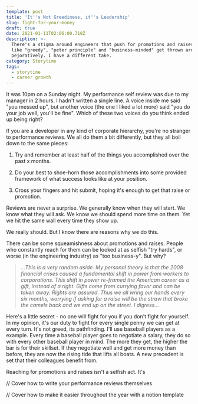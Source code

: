 ```yaml
---
template: post
title: 'It''s Not Greediness, it''s Leadership'
slug: fight-for-your-money
draft: true
date: 2021-01-11T02:06:00.710Z
description: >-
  There's a stigma around engineers that push for promotions and raises. Phrases
  like "greedy", "peter principle" and "business-minded" get thrown around
  pejoratively. I have a different take. 
category: Storytime
tags:
  - storytime
  - career growth
---
```

It was 10pm on a Sunday night. My performance self review was due to my manager in 2 hours. I hadn't written a single line. A voice inside me said "you messed up", but another voice (the one I liked a lot more) said "you do your job well, you'll be fine". Which of these two voices do you think ended up being right?

If you are a developer in any kind of corporate hierarchy, you're no stranger to performance reviews. We all do them a bit differently, but they all boil down to the same pieces: 

1. Try and remember at least half of the things you accomplished over the past x months. 

2. Do your best to shoe-horn those accomplishments into some provided framework of what success looks like at your position.

3. Cross your fingers and hit submit, hoping it's enough to get that raise or promotion. 

Reviews are never a surprise. We generally know when they will start. We know what they will ask. We know we should spend more time on them. Yet we hit the same wall every time they show up. 

We really should. But I know there are reasons why we do this. 

There can be some squeamishness about promotions and raises. People who constantly reach for them can be looked at as selfish "try hards", or worse (in the engineering industry) as "too business-y". But why? 

> _...This is a very random  aside. My personal theory is that the 2008 financial crises caused a fundamental shift in power from workers to corporations. This shift in power re-framed the American career as a gift, instead of a right. Gifts come from currying favor and can be taken away. Rights are assured. Thus we all wring our hands every six months, worrying if asking for a raise will be the straw that broke the camels back and we end up on the street. I digress..._

Here's a little secret - no one will fight for you if you don't fight for yourself. In my opinion, it's our duty to fight for every single penny we can get at every turn. It's not greed, its pathfinding. I'll use baseball players as a example. Every time a baseball player goes to negotiate a salary, they do so with every other baseball player in mind. The more they get, the higher the bar is for their skillset. If they negotiate well and get more money than before, they are now the rising tide that lifts all boats. A new precedent is set that their colleagues benefit from. 

Reaching for promotions and raises isn't a selfish act. It's 

// Cover how to write your performance reviews themselves



// Cover how to make it easier throughout the year with a notion template
